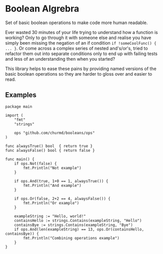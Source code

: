 # Boolean Algrebra

Set of basic boolean operations to make code more human readable.

Ever wasted 30 minutes of your life trying to understand how a function is working? Only to go through it with someone else and realise you have simply been missing the negation of an if condition `if !someCoolFunc() { ... }`. Or come across a complex series of nested and's/or's, tried to refactor them out into separate conditions only to end up with failing tests and less of an understanding then when you started?

This library helps to ease these pains by providing named versions of the basic boolean operations so they are harder to gloss over and easier to read.

## Examples

```golang
package main

import (
	"fmt"
	"strings"

	ops "github.com/churmd/booleans/ops"
)

func alwaysTrue() bool  { return true }
func alwaysFalse() bool { return false }

func main() {
	if ops.Not(false) {
		fmt.Println("Not example")
	}

	if ops.And(true, 1+0 == 1, alwaysTrue()) {
		fmt.Println("And example")
	}

	if ops.Or(false, 2+2 == 4, alwaysFalse()) {
		fmt.Println("Or example")
	}

	exampleString := "Hello, world!"
	containsHello := strings.Contains(exampleString, "Hello")
	containsBye := strings.Contains(exampleString, "Bye")
	if ops.And(len(exampleString) == 13, ops.Or(containsHello, containsBye)) {
		fmt.Println("Combining operations example")
	}
}
```
